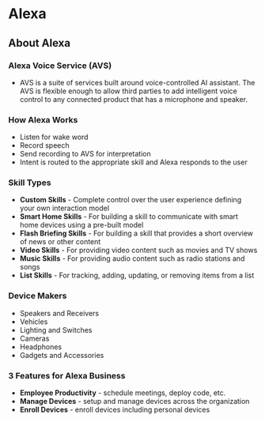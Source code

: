 # Alexa

## About Alexa

### Alexa Voice Service (AVS)

- AVS is a suite of services built around voice-controlled AI assistant. The AVS is flexible enough to allow third parties to add intelligent voice control to any connected product that has a microphone and speaker.

### How Alexa Works

- Listen for wake word
- Record speech
- Send recording to AVS for interpretation
- Intent is routed to the appropriate skill and Alexa responds to the user

### Skill Types

- **Custom Skills** - Complete control over the user experience defining your own interaction model
- **Smart Home Skills** - For building a skill to communicate with smart home devices using a pre-built model
- **Flash Briefing Skills** - For building a skill that provides a short overview of news or other content
- **Video Skills** - For providing video content such as movies and TV shows
- **Music Skills** - For providing audio content such as radio stations and songs
- **List Skills** - For tracking, adding, updating, or removing items from a list

### Device Makers

- Speakers and Receivers
- Vehicles
- Lighting and Switches
- Cameras
- Headphones
- Gadgets and Accessories

### 3 Features for Alexa Business

- **Employee Productivity** - schedule meetings, deploy code, etc.
- **Manage Devices** - setup and manage devices across the organization
- **Enroll Devices** - enroll devices including personal devices
